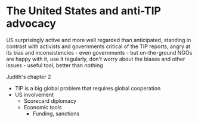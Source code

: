 # The United States and anti-TIP advocacy

US surprisingly active and more well regarded than anticipated, standing in contrast with activists and governments critical of the TIP reports, angry at its bias and inconsistencies - even governments - but on-the-ground NGOs are happy with it, use it regularly, don't worry about the biases and other issues - useful tool, better than nothing

Judith's chapter 2

* TIP is a big global problem that requires global cooperation
* US involvement
	* Scorecard diplomacy
	* Economic tools
		* Funding, sanctions

